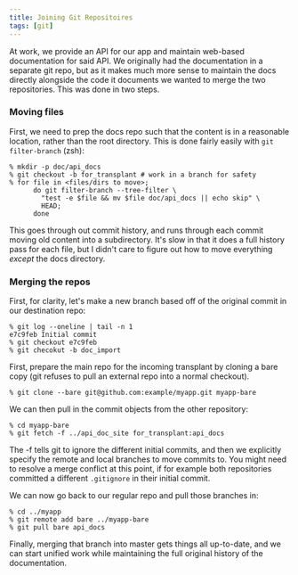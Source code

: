 ```yaml
---
title: Joining Git Repositoires
tags: [git]
---
```


At work, we provide an API for our app and maintain web-based
documentation for said API. We originally had the documentation in a
separate git repo, but as it makes much more sense to maintain the docs
directly alongside the code it documents we wanted to merge the two
repositories. This was done in two steps.

### Moving files

First, we need to prep the docs repo such that the content is in a
reasonable location, rather than the root directory. This is done fairly
easily with `git filter-branch` (zsh):

    % mkdir -p doc/api_docs
    % git checkout -b for_transplant # work in a branch for safety
    % for file in <files/dirs to move>;
          do git filter-branch --tree-filter \
            "test -e $file && mv $file doc/api_docs || echo skip" \
            HEAD;
          done

This goes through out commit history, and runs through each commit
moving old content into a subdirectory. It's slow in that it does a full
history pass for each file, but I didn't care to figure out how to move
everything _except_ the docs directory.

### Merging the repos

First, for clarity, let's make a new branch based off of the original
commit in our destination repo:

    % git log --oneline | tail -n 1
    e7c9feb Initial commit
    % git checkout e7c9feb
    % git checokut -b doc_import

First, prepare the main repo for the incoming transplant by cloning a
bare copy (git refuses to pull an external repo into a normal checkout).

    % git clone --bare git@github.com:example/myapp.git myapp-bare

We can then pull in the commit objects from the other repository:

    % cd myapp-bare
    % git fetch -f ../api_doc_site for_transplant:api_docs

The -f tells git to ignore the different initial commits, and then we
explicitly specify the remote and local branches to move commits to. You
might need to resolve a merge conflict at this point, if for example
both repositories committed a different `.gitignore` in their initial
commit.

We can now go back to our regular repo and pull those branches in:

    % cd ../myapp
    % git remote add bare ../myapp-bare
    % git pull bare api_docs

Finally, merging that branch into master gets things all up-to-date, and
we can start unified work while maintaining the full original history of
the documentation.

